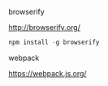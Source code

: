 browserify

http://browserify.org/

```javascript
npm install -g browserify
```



webpack

https://webpack.js.org/